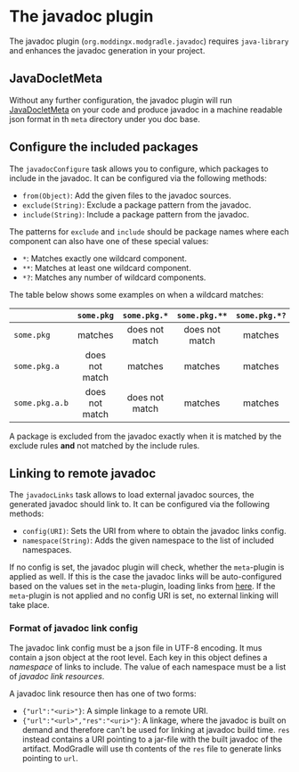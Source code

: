 # The javadoc plugin

The javadoc plugin (`org.moddingx.modgradle.javadoc`) requires `java-library` and enhances the javadoc generation in your project.

## JavaDocletMeta

Without any further configuration, the javadoc plugin will run [JavaDocletMeta](https://github.com/ModdingX/JavaDocletMeta) on your code and produce javadoc in a machine readable json format in th `meta` directory under you doc base.

## Configure the included packages

The `javadocConfigure` task allows you to configure, which packages to include in the javadoc. It can be configured via the following methods:

  * `from(Object)`: Add the given files to the javadoc sources.
  * `exclude(String)`: Exclude a package pattern from the javadoc.
  * `include(String)`: Include a package pattern from the javadoc.

The patterns for `exclude` and `include` should be package names where each component can also have one of these special values:

  * `*`: Matches exactly one wildcard component.
  * `**`: Matches at least one wildcard component.
  * `*?`: Matches any number of wildcard components.

The table below shows some examples on when a wildcard matches:

| | `some.pkg` | `some.pkg.*` | `some.pkg.**` | `some.pkg.*?` |
| --- | :---: | :---: | :---: | :---: |
| `some.pkg` | matches | does not match | does not match | matches |
| `some.pkg.a` | does not match | matches | matches | matches |
| `some.pkg.a.b` | does not match | does not match | matches | matches |

A package is excluded from the javadoc exactly when it is matched by the exclude rules **and** not matched by the include rules.

## Linking to remote javadoc

The `javadocLinks` task allows to load external javadoc sources, the generated javadoc should link to. It can be configured via the following methods:

  * `config(URI)`: Sets the URI from where to obtain the javadoc links config.
  * `namespace(String)`: Adds the given namespace to the list of included namespaces.

If no config is set, the javadoc plugin will check, whether the `meta`-plugin is applied as well.
If this is the case the javadoc links will be auto-configured based on the values set in the `meta`-plugin, loading links from [here](https://assets.moddingx.org/javadoc_links/).
If the `meta`-plugin is not applied and no config URI is set, no external linking will take place.

### Format of javadoc link config

The javadoc link config must be a json file in UTF-8 encoding.
It mus contain a json object at the root level.
Each key in this object defines a *namespace* of links to include.
The value of each namespace must be a list of *javadoc link resources*.

A javadoc link resource then has one of two forms:
* `{"url":"<uri>"}`: A simple linkage to a remote URI.
* `{"url":"<url>","res":"<uri>"}`: A linkage, where the javadoc is built on demand and therefore can't be used for linking at javadoc build time. `res` instead contains a URI pointing to a jar-file with the built javadoc of the artifact. ModGradle will use th contents of the `res` file to generate links pointing to `url`.

